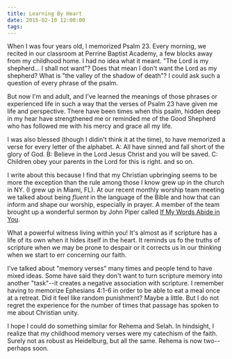 ```yaml
---
title: Learning By Heart
date: 2015-02-10 12:00:00
tags:
---
```

When I was four years old, I memorized Psalm 23. Every morning, we recited in our classroom at Perrine Baptist Academy, a few blocks away from my childhood home. I had no idea what it meant. "The Lord is my shepherd... I shall not want"? Does that mean I don't want the Lord as my shepherd? What is "the valley of the shadow of death"? I could ask such a question of every phrase of the psalm.

But now I'm and adult, and I've learned the meanings of those phrases or experienced life in such a way that the verses of Psalm 23 have given me life and perspective. There have been times when this psalm, hidden deep in my hear have strengthened me or reminded me of the Good Shepherd who has followed me with his mercy and grace all my life. 

I was also blessed (though I didin't think it at the time), to have memorized a verse for every letter of the alphabet. A: All have sinned and fall short of the glory of God. B: Believe in the Lord Jesus Christ and you will be saved. C: Children obey your parents in the Lord for this is right. and so on. 

I write about this because I find that my Christian upbringing seems to be more the exception than the rule among those I know grew up in the church in NY. (I grew up in Miami, FL). At our recent monthly worship team meeting we talked about being *fluent* in the language of the Bible and how that can inform and shape our worship, especially in prayer. A member of the team brought up a wonderful sermon by John Piper called [If My Words Abide in You](http://www.desiringgod.org/sermons/if-my-words-abide-in-you--2).

What a powerful witness living within you! It's almost as if scripture has a life of its own when it hides itself in the heart. It reminds us fo the truths of scripture when we may be prone to despair or it corrects us in our thinking when we start to err concerning our faith.

I've talked about "memory verses" many times and people tend to have mixed ideas. Some have said they don't want to turn scripture memory into another "task"--it creates a negative association with scripture. I remember having to memorize Ephesians 4:1-6 in order to be able to eat a meal once at a retreat. Did it feel like random punishment? Maybe a little. But I do not regret the experience for the number of times that passage has spoken to me about Christian unity.

I hope I could do something similar for Rehema and Selah. In hindsight, I realize that my childhood memory verses were my catechism of the faith. Surely not as robust as Heidelburg, but all the same. Rehema is now two--perhaps soon.
